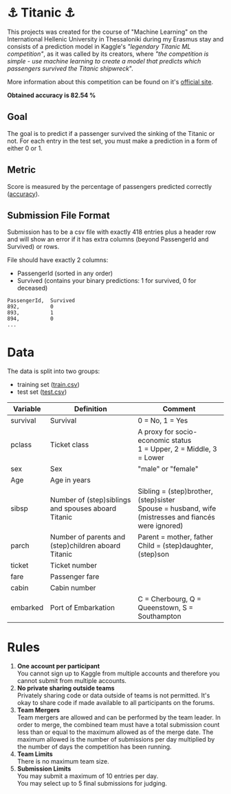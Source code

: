 # ⚓ Titanic ⚓

This projects was created for the course of "Machine Learning" on the International Hellenic University in Thessaloniki
during my Erasmus stay and consists of a prediction model in Kaggle's *"legendary Titanic ML competition"*, as it was
called by its creators, where *"the competition is simple - use machine learning to create a model that predicts which
passengers survived the Titanic shipwreck*".

More information about this competition can be found on it's [official site](https://www.kaggle.com/c/titanic).

**Obtained accuracy is 82.54 %**

## Goal

The goal is to predict if a passenger survived the sinking of the Titanic or not. For each entry in the test set, you
must make a prediction in a form of either 0 or 1.

## Metric

Score is measured by the percentage of passengers predicted
correctly ([accuracy](https://en.wikipedia.org/wiki/Accuracy_and_precision#In_binary_classification)).

## Submission File Format

Submission has to be a csv file with exactly 418 entries plus a header row and will show an error if it has extra
columns (beyond PassengerId and Survived) or rows.

File should have exactly 2 columns:

* PassengerId (sorted in any order)
* Survived (contains your binary predictions: 1 for survived, 0 for deceased)

```
PassengerId,  Survived
892,          0
893,          1
894,          0
...
```
# Data
The data is split into two groups:
* training set ([train.csv](train.csv))
* test set ([test.csv](test.csv))  

| Variable | Definition | Comment |
| --- | --- | --- |
| survival | Survival | 0 = No, 1 = Yes |
| pclass | Ticket class | A proxy for socio-economic status <br /> 1 = Upper, 2 = Middle, 3 = Lower |
| sex | Sex | "male" or "female" |
| Age | Age in years | |
| sibsp | Number of (step)siblings and spouses aboard Titanic | Sibling = (step)brother, (step)sister <br /> Spouse = husband, wife <br /> (mistresses and fiancés were ignored)|
| parch | Number of parents and (step)children aboard Titanic | Parent = mother, father <br /> Child = (step)daughter, (step)son |
| ticket | Ticket number | |
| fare | Passenger fare | |
| cabin | Cabin number | |
| embarked | Port of Embarkation | C = Cherbourg, Q = Queenstown, S = Southampton |

# Rules
1. **One account per participant**  
You cannot sign up to Kaggle from multiple accounts and therefore you cannot submit from multiple accounts.
2. **No private sharing outside teams**  
Privately sharing code or data outside of teams is not permitted. It's okay to share code if made available to all participants on the forums.
3. **Team Mergers**  
Team mergers are allowed and can be performed by the team leader. In order to merge, the combined team must have a total submission count less than or equal to the maximum allowed as of the merge date. The maximum allowed is the number of submissions per day multiplied by the number of days the competition has been running.
4. **Team Limits**  
There is no maximum team size.
5. **Submission Limits**  
You may submit a maximum of 10 entries per day.  
You may select up to 5 final submissions for judging.
